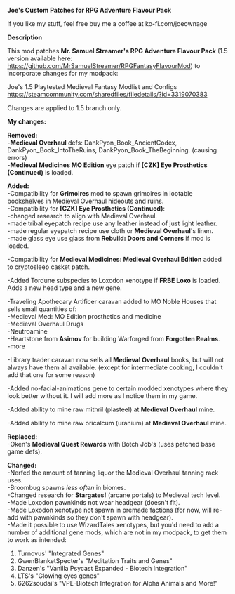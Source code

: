**Joe's Custom Patches for RPG Adventure Flavour Pack**

If you like my stuff, feel free buy me a coffee at ko-fi.com/joeownage

**Description**

This mod patches **Mr. Samuel Streamer's RPG Adventure Flavour Pack** (1.5 version available here: https://github.com/MrSamuelStreamer/RPGFantasyFlavourMod) to incorporate changes for my modpack:

Joe's 1.5 Playtested Medieval Fantasy Modlist and Configs  
https://steamcommunity.com/sharedfiles/filedetails/?id=3319070383

Changes are applied to 1.5 branch only.  

**My changes:**  

**Removed:**    
-**Medieval Overhaul** defs: DankPyon_Book_AncientCodex, DankPyon_Book_IntoTheRuins, DankPyon_Book_TheBeginning. (causing errors)  
-**Medieval Medicines MO Edition** eye patch if **[CZK] Eye Prosthetics (Continued)** is loaded.  

**Added:**  
-Compatibility for **Grimoires** mod to spawn grimoires in lootable bookshelves in Medieval Overhaul hideouts and ruins.  
-Compatibility for **[CZK] Eye Prosthetics (Continued)**:  
  	-changed research to align with Medieval Overhaul.  
	-made tribal eyepatch recipe use any leather instead of just light leather.  
	-made regular eyepatch recipe use cloth or **Medieval Overhaul**'s linen.  
	-made glass eye use glass from **Rebuild: Doors and Corners** if mod is loaded.  
        
-Compatibility for **Medieval Medicines: Medieval Overhaul Edition** added to cryptosleep casket patch.  

-Added Tordune subspecies to Loxodon xenotype if **FRBE Loxo** is loaded. Adds a new head type and a new gene.  

-Traveling Apothecary Artificer caravan added to MO Noble Houses that sells small quantities of:  
   	-Medieval Med: MO Edition prosthetics and medicine  
 	-Medieval Overhaul Drugs  
 	-Neutroamine  
  	-Heartstone from **Asimov** for building Warforged from **Forgotten Realms**.  
 	-more  
  
-Library trader caravan now sells all **Medieval Overhaul** books, but will not always have them all available. (except for intermediate cooking, I couldn't add that one for some reason)  

-Added no-facial-animations gene to certain modded xenotypes where they look better without it. I will add more as I notice them in my game.  

-Added ability to mine raw mithril (plasteel) at **Medieval Overhaul** mine.  
  
-Added ability to mine raw oricalcum (uranium) at **Medieval Overhaul** mine.  

**Replaced:**  
-Oken's **Medieval Quest Rewards** with Botch Job's (uses patched base game defs).  

**Changed:**  
	-Nerfed the amount of tanning liquor the Medieval Overhaul tanning rack uses.  
	-Broombug spawns _less often_ in biomes.  
 	-Changed research for **Stargates!** (arcane portals) to Medieval tech level.  
  	-Made Loxodon pawnkinds not wear headgear (doesn't fit).  
  	-Made Loxodon xenotype not spawn in premade factions (for now, will re-add with pawnkinds so they don't spawn with headgear).  
	-Made it possible to use WizardTales xenotypes, but you'd need to add a number of additional gene mods, which are not in my modpack, to get them to work as intended:  
   
1. Turnovus' "Integrated Genes"  
2. GwenBlanketSpecter's "Meditation Traits and Genes"  
3. Danzen's "Vanilla Psycast Expanded - Biotech Integration"  
4. LTS's "Glowing eyes genes"  
5. 6262soudai's "VPE-Biotech Integration for Alpha Animals and More!" 
     

   		
	 

